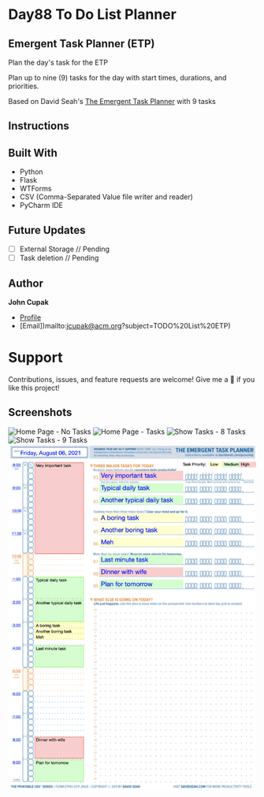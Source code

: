 # Day88 To Do List Planner
## Emergent Task Planner (ETP)

Plan the day's task for the ETP

Plan up to nine (9) tasks for the day with start times, durations, and priorities.

Based on David Seah's [The Emergent Task Planner][etp] with 9 tasks

## Instructions

## Built With
- Python
- Flask
- WTForms
- CSV (Comma-Separated Value file writer and reader)
- PyCharm IDE

## Future Updates
- [ ] External Storage // Pending
- [ ] Task deletion    // Pending

## Author

**John Cupak**

- [Profile]()
- [Email])mailto:jcupak@acm.org?subject=TODO%20List%20ETP)

# Support
Contributions, issues, and feature requests are welcome!
Give me a 🌟 if you like this project!

## Screenshots

![Home Page - No Tasks]()
![Home Page - Tasks]()
![Show Tasks - 8 Tasks]()
![Show Tasks - 9 Tasks]()
![Completed ETP](https://github.com/jcupak/Day88-Todo-List-Planner/blob/main/To%20Do%20List%20ETP.png?raw=true/)

[etp]: https://davidseah.com/node/the-emergent-task-planner/

